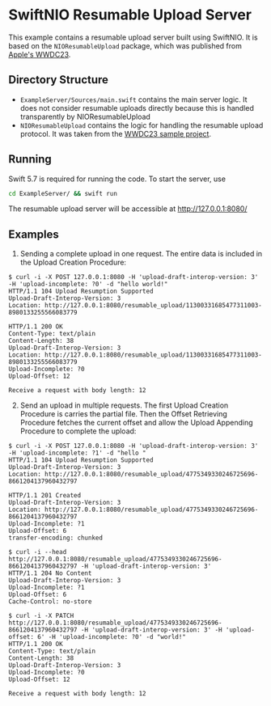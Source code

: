 # SwiftNIO Resumable Upload Server

This example contains a resumable upload server built using SwiftNIO. It is based on the `NIOResumableUpload` package, which was published from [Apple's WWDC23](https://developer.apple.com/videos/play/wwdc2023/10006/).

## Directory Structure

- `ExampleServer/Sources/main.swift` contains the main server logic. It does not consider resumable uploads directly because this is handled transparently by NIOResumableUpload
- `NIOResumableUpload` contains the logic for handling the resumable upload protocol. It was taken from the [WWDC23 sample project](https://developer.apple.com/documentation/foundation/urlsession/building_a_resumable_upload_server_with_swiftnio).

## Running

Swift 5.7 is required for running the code. To start the server, use

```bash
cd ExampleServer/ && swift run
```

The resumable upload server will be accessible at http://127.0.0.1:8080/

## Examples

1. Sending a complete upload in one request. The entire data is included in the Upload Creation Procedure:

```
$ curl -i -X POST 127.0.0.1:8080 -H 'upload-draft-interop-version: 3' -H 'upload-incomplete: ?0' -d "hello world!"
HTTP/1.1 104 Upload Resumption Supported
Upload-Draft-Interop-Version: 3
Location: http://127.0.0.1:8080/resumable_upload/11300331685477311003-8980133255566083779

HTTP/1.1 200 OK
Content-Type: text/plain
Content-Length: 38
Upload-Draft-Interop-Version: 3
Location: http://127.0.0.1:8080/resumable_upload/11300331685477311003-8980133255566083779
Upload-Incomplete: ?0
Upload-Offset: 12

Receive a request with body length: 12
```

2. Send an upload in multiple requests. The first Upload Creation Procedure is carries the partial file. Then the Offset Retrieving Procedure fetches the current offset and allow the Upload Appending Procedure to complete the upload:

```
$ curl -i -X POST 127.0.0.1:8080 -H 'upload-draft-interop-version: 3' -H 'upload-incomplete: ?1' -d "hello "
HTTP/1.1 104 Upload Resumption Supported
Upload-Draft-Interop-Version: 3
Location: http://127.0.0.1:8080/resumable_upload/4775349330246725696-8661204137960432797

HTTP/1.1 201 Created
Upload-Draft-Interop-Version: 3
Location: http://127.0.0.1:8080/resumable_upload/4775349330246725696-8661204137960432797
Upload-Incomplete: ?1
Upload-Offset: 6
transfer-encoding: chunked

$ curl -i --head  http://127.0.0.1:8080/resumable_upload/4775349330246725696-8661204137960432797 -H 'upload-draft-interop-version: 3'
HTTP/1.1 204 No Content
Upload-Draft-Interop-Version: 3
Upload-Incomplete: ?1
Upload-Offset: 6
Cache-Control: no-store

$ curl -i -X PATCH http://127.0.0.1:8080/resumable_upload/4775349330246725696-8661204137960432797 -H 'upload-draft-interop-version: 3' -H 'upload-offset: 6' -H 'upload-incomplete: ?0' -d "world!"
HTTP/1.1 200 OK
Content-Type: text/plain
Content-Length: 38
Upload-Draft-Interop-Version: 3
Upload-Incomplete: ?0
Upload-Offset: 12

Receive a request with body length: 12
```

